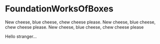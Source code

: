# FoundationWorksOfBoxes
New cheese, blue cheese, chew cheese please. New cheese, blue cheese, chew cheese please. New cheese, blue cheese, chew cheese please


Hello stranger...
